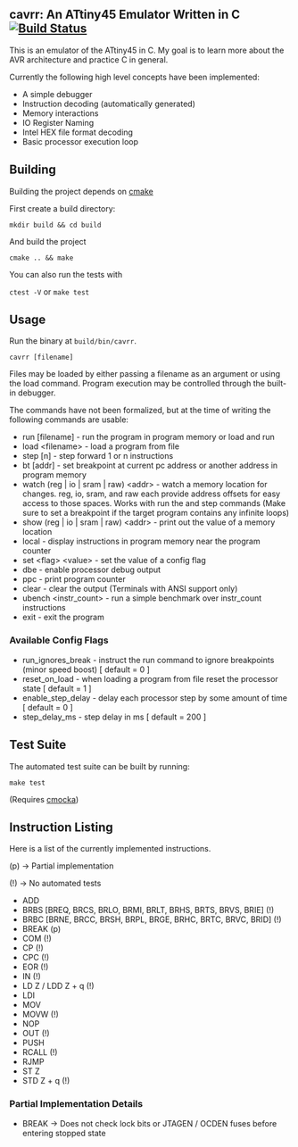 ## cavrr: An ATtiny45 Emulator Written in C [![Build Status](https://travis-ci.org/benghaem/cavrr.svg?branch=master)](https://travis-ci.org/benghaem/cavrr)

This is an emulator of the ATtiny45 in C. My goal is to learn more
about the AVR architecture and practice C in general.

Currently the following high level concepts have been implemented:

* A simple debugger
* Instruction decoding (automatically generated)
* Memory interactions
* IO Register Naming
* Intel HEX file format decoding
* Basic processor execution loop

## Building

Building the project depends on [cmake](https://github.com/Kitware/CMake)

First create a build directory:

`mkdir build && cd build`

And build the project

`cmake .. && make`

You can also run the tests with

`ctest -V` or `make test`

## Usage

Run the binary at `build/bin/cavrr`.

`cavrr [filename]`

Files may be loaded by either passing a filename as an argument or using the load command.
Program execution may be controlled through the built-in debugger.

The commands have not been formalized, but at the time of writing the following commands are usable:

* run [filename] - run the program in program memory or load and run
* load &lt;filename&gt; - load a program from file
* step [n] - step forward 1 or n instructions
* bt [addr] - set breakpoint at current pc address or another address in program memory
* watch (reg | io | sram | raw) &lt;addr&gt; - watch a memory location for changes. reg, io, sram, and 
raw each provide address offsets for easy access to those spaces. Works with run the and step commands (Make sure to set a breakpoint if the target program contains any infinite loops)
* show (reg | io | sram | raw) &lt;addr&gt; - print out the value of a memory location
* local - display instructions in program memory near the program counter
* set &lt;flag&gt; &lt;value&gt; - set the value of a config flag
* dbe  - enable processor debug output
* ppc  - print program counter
* clear - clear the output (Terminals with ANSI support only)
* ubench &lt;instr_count&gt; - run a simple benchmark over instr_count instructions
* exit - exit the program

### Available Config Flags

* run_ignores_break - instruct the run command to ignore breakpoints (minor speed boost) [ default = 0 ]
* reset_on_load - when loading a program from file reset the processor state [ default = 1 ]
* enable_step_delay - delay each processor step by some amount of time [ default = 0 ]
* step_delay_ms - step delay in ms [ default = 200 ]


## Test Suite

The automated test suite can be built by running:

`make test`

(Requires [cmocka](https://github.com/clibs/cmocka))

## Instruction Listing

Here is a list of the currently implemented instructions.

(p) -&gt; Partial implementation

(!) -&gt; No automated tests

* ADD
* BRBS \[BREQ, BRCS, BRLO, BRMI, BRLT, BRHS, BRTS, BRVS, BRIE\] (!)
* BRBC \[BRNE, BRCC, BRSH, BRPL, BRGE, BRHC, BRTC, BRVC, BRID\] (!)
* BREAK (p)
* COM (!)
* CP (!)
* CPC (!)
* EOR (!)
* IN (!)
* LD Z / LDD Z + q (!)
* LDI
* MOV
* MOVW (!)
* NOP
* OUT (!)
* PUSH
* RCALL (!)
* RJMP
* ST Z
* STD Z + q (!)

### Partial Implementation Details

* BREAK -&gt; Does not check lock bits or JTAGEN / OCDEN fuses before entering
stopped state
